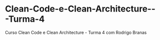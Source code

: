 # Clean-Code-e-Clean-Architecture---Turma-4
Curso Clean Code e Clean Architecture - Turma 4 com Rodrigo Branas
